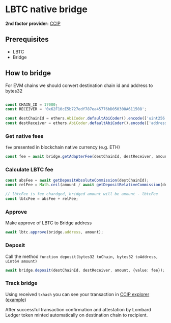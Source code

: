 # LBTC native bridge

**2nd factor provider:** [CCIP](https://docs.chain.link/ccip)

## Prerequisites

- LBTC
- Bridge

## How to bridge

For EVM chains we should convert destination chain id and address to bytes32

```typescript

const CHAIN_ID = 17000;
const RECEIVER = '0x62F10cE5b727edf787ea45776bD050308A611508';

const destChainId = ethers.AbiCoder.defaultAbiCoder().encode(['uint256'], [CHAIN_ID]);
const destReceiver = ethers.AbiCoder.defaultAbiCoder().encode(['address'], [RECEIVER]);
```

### Get native fees
`fee` presented in blockchain native currency (e.g. ETH)
```typescript
const fee = await bridge.getAdapterFee(destChainId, destReceiver, amount);
```

### Calculate LBTC fee

```typescript
const absFee = await getDepositAbsoluteCommission(destChainId);
const relFee = Math.ceil(amount / await getDepositRelativeCommission(destChainId)) * 10000;

// lbtcFee is fee chardged, bridged amount will be amount - lbtcFee
const lbtcFee = absFee + relFee;
```

### Approve

Make approve of LBTC to Bridge address

```typescript
await lbtc.approve(bridge.address, amount);
```

### Deposit

Call the method `function deposit(bytes32 toChain, bytes32 toAddress, uint64 amount)`

```typescript
await bridge.deposit(destChainId, destReceiver, amount, {value: fee});
```

### Track bridge

Using received `txhash` you can see your transaction in [CCIP explorer](https://ccip.chain.link/) ([example](https://ccip.chain.link/#/side-drawer/msg/0xd63535b032119adf0bbb6ecf69a7225092c2f7d1483fad42973e9ee3cf319417))

After successful transaction confirmation and attestation by Lombard Ledger token minted automatically on destination chain to recipient.
